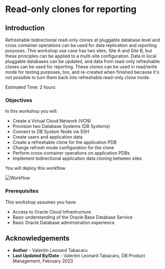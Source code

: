 # Read-only clones for reporting

## Introduction

Refreshable bidirectional read-only clones at pluggable database level and cross container operations can be used for data replication and reporting purposes. This workshop use case has two sites, Site A and Site B, but these principles can be applied to a multi-site configuration. Data in local pluggable databases can be updated, and data from read-only refreshable clones can be used for reporting. These clones can be used in read/write mode for testing purposes, too, and re-created when finished because it's not possible to turn them back into refreshable read-only clone mode.

Estimated Time: 2 hours

### Objectives

In this workshop you will:
* Create a Virtual Cloud Network (VCN)
* Provision two Database Systems (DB Systems)
* Connect to DB System Node via SSH
* Create users and application data
* Create a refreshable clone for the application PDB
* Change refresh mode configuration for the clone
* Perform cross-container operations on application PDBs
* Implement bidirectional application data cloning between sites

You will deploy this workflow

![Workflow](./images/.png "")

### Prerequisites

This workshop assumes you have:
* Access to Oracle Cloud Infrastructure
* Basic understanding of the Oracle Base Database Service
* Basic Oracle Database administration experience

## Acknowledgements

- **Author** - Valentin Leonard Tabacaru
- **Last Updated By/Date** - Valentin Leonard Tabacaru, DB Product Management, February 2023
